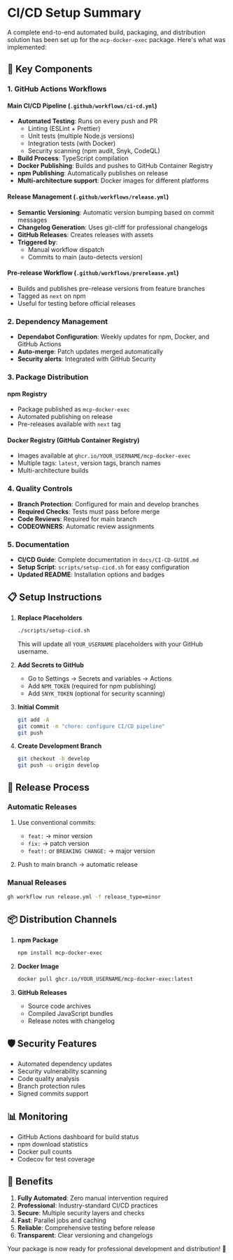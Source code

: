 # CI/CD Setup Summary

A complete end-to-end automated build, packaging, and distribution solution has been set up for the `mcp-docker-exec` package. Here's what was implemented:

## 🚀 Key Components

### 1. **GitHub Actions Workflows**

#### Main CI/CD Pipeline (`.github/workflows/ci-cd.yml`)
- **Automated Testing**: Runs on every push and PR
  - Linting (ESLint + Prettier)
  - Unit tests (multiple Node.js versions)
  - Integration tests (with Docker)
  - Security scanning (npm audit, Snyk, CodeQL)
- **Build Process**: TypeScript compilation
- **Docker Publishing**: Builds and pushes to GitHub Container Registry
- **npm Publishing**: Automatically publishes on release
- **Multi-architecture support**: Docker images for different platforms

#### Release Management (`.github/workflows/release.yml`)
- **Semantic Versioning**: Automatic version bumping based on commit messages
- **Changelog Generation**: Uses git-cliff for professional changelogs
- **GitHub Releases**: Creates releases with assets
- **Triggered by**:
  - Manual workflow dispatch
  - Commits to main (auto-detects version)

#### Pre-release Workflow (`.github/workflows/prerelease.yml`)
- Builds and publishes pre-release versions from feature branches
- Tagged as `next` on npm
- Useful for testing before official releases

### 2. **Dependency Management**

- **Dependabot Configuration**: Weekly updates for npm, Docker, and GitHub Actions
- **Auto-merge**: Patch updates merged automatically
- **Security alerts**: Integrated with GitHub Security

### 3. **Package Distribution**

#### npm Registry
- Package published as `mcp-docker-exec`
- Automated publishing on release
- Pre-releases available with `next` tag

#### Docker Registry (GitHub Container Registry)
- Images available at `ghcr.io/YOUR_USERNAME/mcp-docker-exec`
- Multiple tags: `latest`, version tags, branch names
- Multi-architecture builds

### 4. **Quality Controls**

- **Branch Protection**: Configured for main and develop branches
- **Required Checks**: Tests must pass before merge
- **Code Reviews**: Required for main branch
- **CODEOWNERS**: Automatic review assignments

### 5. **Documentation**

- **CI/CD Guide**: Complete documentation in `docs/CI-CD-GUIDE.md`
- **Setup Script**: `scripts/setup-cicd.sh` for easy configuration
- **Updated README**: Installation options and badges

## 📋 Setup Instructions

1. **Replace Placeholders**
   ```bash
   ./scripts/setup-cicd.sh
   ```
   This will update all `YOUR_USERNAME` placeholders with your GitHub username.

2. **Add Secrets to GitHub**
   - Go to Settings → Secrets and variables → Actions
   - Add `NPM_TOKEN` (required for npm publishing)
   - Add `SNYK_TOKEN` (optional for security scanning)

3. **Initial Commit**
   ```bash
   git add -A
   git commit -m "chore: configure CI/CD pipeline"
   git push
   ```

4. **Create Development Branch**
   ```bash
   git checkout -b develop
   git push -u origin develop
   ```

## 🔄 Release Process

### Automatic Releases
1. Use conventional commits:
   - `feat:` → minor version
   - `fix:` → patch version
   - `feat!:` or `BREAKING CHANGE:` → major version

2. Push to main branch → automatic release

### Manual Releases
```bash
gh workflow run release.yml -f release_type=minor
```

## 📦 Distribution Channels

1. **npm Package**
   ```bash
   npm install mcp-docker-exec
   ```

2. **Docker Image**
   ```bash
   docker pull ghcr.io/YOUR_USERNAME/mcp-docker-exec:latest
   ```

3. **GitHub Releases**
   - Source code archives
   - Compiled JavaScript bundles
   - Release notes with changelog

## 🛡️ Security Features

- Automated dependency updates
- Security vulnerability scanning
- Code quality analysis
- Branch protection rules
- Signed commits support

## 📊 Monitoring

- GitHub Actions dashboard for build status
- npm download statistics
- Docker pull counts
- Codecov for test coverage

## 🎯 Benefits

1. **Fully Automated**: Zero manual intervention required
2. **Professional**: Industry-standard CI/CD practices
3. **Secure**: Multiple security layers and checks
4. **Fast**: Parallel jobs and caching
5. **Reliable**: Comprehensive testing before release
6. **Transparent**: Clear versioning and changelogs

Your package is now ready for professional development and distribution! 🎉
